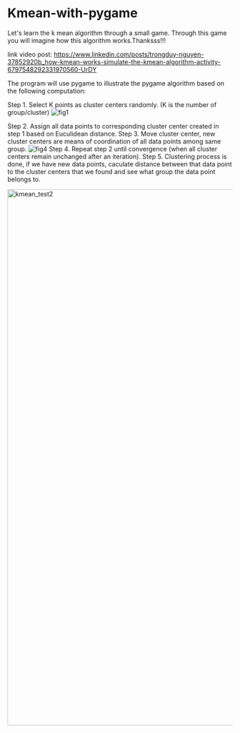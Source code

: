 # Kmean-with-pygame

Let's learn the k mean algorithm through a small game. Through this game you will imagine how this algorithm works.Thanksss!!!

link video post:
https://www.linkedin.com/posts/trongduy-nguyen-37852920b_how-kmean-works-simulate-the-kmean-algorithm-activity-6797548292331970560-UrDY

The program will use pygame to illustrate the pygame algorithm based on the following computation:

Step 1. Select K points as cluster centers randomly. (K is the number of group/cluster)
![fig1](https://user-images.githubusercontent.com/81319640/118105801-0cf3b100-b407-11eb-949e-d7459d464337.png)

Step 2. Assign all data points to corresponding cluster center created in step 1 based on Euculidean distance.
Step 3. Move cluster center, new cluster centers are means of coordination of all data points among same group.
![fig4](https://user-images.githubusercontent.com/81319640/118105711-f188a600-b406-11eb-9ce4-5ffcbb17bc29.png)
Step 4. Repeat step 2 until convergence (when all cluster centers remain unchanged after an iteration).
Step 5. Clustering process is done, if we have new data points, caculate distance between that data point to the cluster centers that we found and see what group the data point belongs to.

<img width="1202" alt="kmean_test2" src="https://user-images.githubusercontent.com/81319640/118105980-4e845c00-b407-11eb-95d0-ffb3da63a8aa.png">


